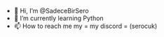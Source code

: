 - 👋 Hi, I’m @SadeceBirSero
- 🌱 I’m currently learning Python
- 📫 How to reach me my = my discord = (serocuk)

<!---
SadeceBirSero/SadeceBirSero is a ✨ special ✨ repository because its `README.md` (this file) appears on your GitHub profile.
You can click the Preview link to take a look at your changes.
--->
